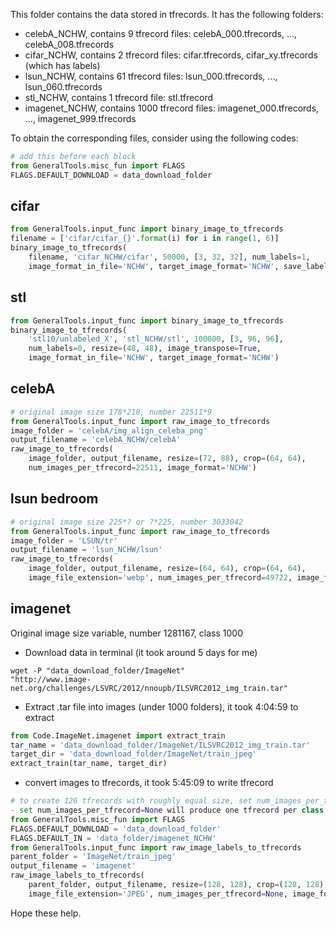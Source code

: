 This folder contains the data stored in tfrecords. It has the following folders:
- celebA_NCHW, contains 9 tfrecord files: celebA_000.tfrecords, ..., celebA_008.tfrecords
- cifar_NCHW, contains 2 tfrecord files: cifar.tfrecords, cifar_xy.tfrecords (which has labels)
- lsun_NCHW, contains 61 tfrecord files: lsun_000.tfrecords, ..., lsun_060.tfrecords
- stl_NCHW, contains 1 tfrecord file: stl.tfrecord
- imagenet_NCHW, contains 1000 tfrecord files: imagenet_000.tfrecords, ..., imagenet_999.tfrecords

To obtain the corresponding files, consider using the following codes:
```python
# add this before each block
from GeneralTools.misc_fun import FLAGS
FLAGS.DEFAULT_DOWNLOAD = data_download_folder
```
## cifar
```python
from GeneralTools.input_func import binary_image_to_tfrecords
filename = ['cifar/cifar_{}'.format(i) for i in range(1, 6)]
binary_image_to_tfrecords(
    filename, 'cifar_NCHW/cifar', 50000, [3, 32, 32], num_labels=1,
    image_format_in_file='NCHW', target_image_format='NCHW', save_label=False)
```
    
## stl
```python
from GeneralTools.input_func import binary_image_to_tfrecords
binary_image_to_tfrecords(
    'stl10/unlabeled_X', 'stl_NCHW/stl', 100000, [3, 96, 96],
    num_labels=0, resize=(48, 48), image_transpose=True,
    image_format_in_file='NCHW', target_image_format='NCHW')
```
## celebA 
```python
# original image size 178*218, number 22511*9
from GeneralTools.input_func import raw_image_to_tfrecords
image_folder = 'celebA/img_align_celeba_png'
output_filename = 'celebA_NCHW/celebA'
raw_image_to_tfrecords(
    image_folder, output_filename, resize=(72, 88), crop=(64, 64),
    num_images_per_tfrecord=22511, image_format='NCHW')
```
## lsun bedroom 
```python
# original image size 225*? or ?*225, number 3033042
from GeneralTools.input_func import raw_image_to_tfrecords
image_folder = 'LSUN/tr'
output_filename = 'lsun_NCHW/lsun'
raw_image_to_tfrecords(
    image_folder, output_filename, resize=(64, 64), crop=(64, 64),
    image_file_extension='webp', num_images_per_tfrecord=49722, image_format='NCHW')
```
## imagenet 
Original image size variable, number 1281167, class 1000
- Download data in terminal (it took around 5 days for me)
```
wget -P "data_download_folder/ImageNet"
"http://www.image-net.org/challenges/LSVRC/2012/nnoupb/ILSVRC2012_img_train.tar"
```
- Extract .tar file into images (under 1000 folders), it took 4:04:59 to extract
```python
from Code.ImageNet.imagenet import extract_train
tar_name = 'data_download_folder/ImageNet/ILSVRC2012_img_train.tar'
target_dir = 'data_download_folder/ImageNet/train_jpeg'
extract_train(tar_name, target_dir)
```
- convert images to tfrecords, it took 5:45:09 to write tfrecord
```python
# to create 126 tfrecords with roughly equal size, set num_images_per_tfrecord=10168
- set num_images_per_tfrecord=None will produce one tfrecord per class
from GeneralTools.misc_fun import FLAGS
FLAGS.DEFAULT_DOWNLOAD = 'data_download_folder'
FLAGS.DEFAULT_IN = 'data_folder/imagenet_NCHW'
from GeneralTools.input_func import raw_image_labels_to_tfrecords
parent_folder = 'ImageNet/train_jpeg'
output_filename = 'imagenet'
raw_image_labels_to_tfrecords(
    parent_folder, output_filename, resize=(128, 128), crop=(128, 128),
    image_file_extension='JPEG', num_images_per_tfrecord=None, image_format='NCHW')
```
Hope these help.

